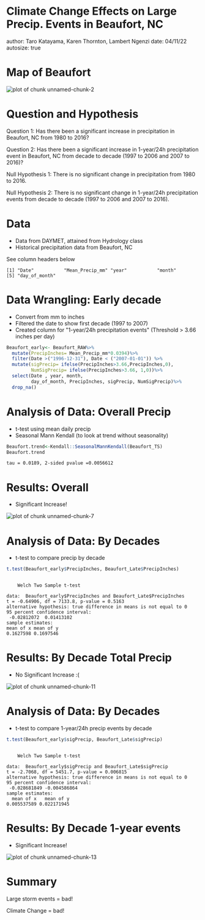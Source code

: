 Climate Change Effects on Large Precip. Events in Beaufort, NC
========================================================
author: Taro Katayama, Karen Thornton, Lambert Ngenzi
date: 04/11/22
autosize: true

Map of Beaufort
========================================================





<img src="Presentation-figure/unnamed-chunk-2-1.png" title="plot of chunk unnamed-chunk-2" alt="plot of chunk unnamed-chunk-2" style="display: block; margin: auto;" />

Question and Hypothesis
========================================================
Question 1: Has there been a significant increase in precipitation in Beaufort, NC from 1980 to 2016? 

Question 2: Has there been a significant increase in 1-year/24h precipitation event in Beaufort, NC from decade to decade (1997 to 2006 and 2007 to 2016)? 

Null Hypothesis 1: There is no significant change in precipitation from 1980 to 2016.

Null Hypothesis 2: There is no significant change in 1-year/24h precipitation events from decade to decade (1997 to 2006 and 2007 to 2016). 

Data
========================================================
- Data from DAYMET, attained from Hydrology class 
- Historical precipitation data from Beaufort, NC

See column headers below

```
[1] "Date"           "Mean_Precip_mm" "year"           "month"         
[5] "day_of_month"  
```

Data Wrangling: Early decade
========================================================
- Convert from mm to inches
- Filtered the date to show first decade (1997 to 2007)
- Created column for "1-year/24h precipitation events" (Threshold > 3.66 inches per day)

```r
Beaufort_early<- Beaufort_RAW%>%
  mutate(PrecipInches= Mean_Precip_mm*0.0394)%>%
  filter(Date >("1996-12-31"), Date < ("2007-01-01")) %>% 
  mutate(sigPrecip= ifelse(PrecipInches>3.66,PrecipInches,0),
         NumSigPrecip= ifelse(PrecipInches>3.66, 1,0))%>%
  select(Date , year, month, 
         day_of_month, PrecipInches, sigPrecip, NumSigPrecip)%>%
  drop_na()
```

Analysis of Data: Overall Precip
========================================================
- t-test using mean daily precip
- Seasonal Mann Kendall (to look at trend without seasonality)



```r
Beaufort.trend<-Kendall::SeasonalMannKendall(Beaufort_TS)
Beaufort.trend
```

```
tau = 0.0189, 2-sided pvalue =0.0056612
```

Results: Overall
========================================================
- Significant Increase!
<img src="Presentation-figure/unnamed-chunk-7-1.png" title="plot of chunk unnamed-chunk-7" alt="plot of chunk unnamed-chunk-7" style="display: block; margin: auto;" />


Analysis of Data: By Decades
========================================================
- t-test to compare precip by decade




```r
t.test(Beaufort_early$PrecipInches, Beaufort_Late$PrecipInches)
```

```

	Welch Two Sample t-test

data:  Beaufort_early$PrecipInches and Beaufort_Late$PrecipInches
t = -0.64906, df = 7133.8, p-value = 0.5163
alternative hypothesis: true difference in means is not equal to 0
95 percent confidence interval:
 -0.02812072  0.01413102
sample estimates:
mean of x mean of y 
0.1627598 0.1697546 
```

Results: By Decade Total Precip
========================================================
- No Significant Increase :(



<img src="Presentation-figure/unnamed-chunk-11-1.png" title="plot of chunk unnamed-chunk-11" alt="plot of chunk unnamed-chunk-11" style="display: block; margin: auto;" />



Analysis of Data: By Decades
========================================================
- t-test to compare 1-year/24h precip events by decade

```r
t.test(Beaufort_early$sigPrecip, Beaufort_Late$sigPrecip)
```

```

	Welch Two Sample t-test

data:  Beaufort_early$sigPrecip and Beaufort_Late$sigPrecip
t = -2.7068, df = 5451.7, p-value = 0.006815
alternative hypothesis: true difference in means is not equal to 0
95 percent confidence interval:
 -0.028681849 -0.004586864
sample estimates:
  mean of x   mean of y 
0.005537589 0.022171945 
```

Results: By Decade 1-year events
========================================================
- Significant Increase!
<img src="Presentation-figure/unnamed-chunk-13-1.png" title="plot of chunk unnamed-chunk-13" alt="plot of chunk unnamed-chunk-13" style="display: block; margin: auto;" />

Summary
========================================================

Large storm events = bad!

Climate Change = bad!

